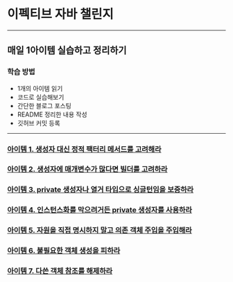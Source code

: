# 이펙티브 자바 챌린지
<hr>

## 매일 1아이템 실습하고 정리하기
### 학습 방법
* 1개의 아이템 읽기
* 코드로 실습해보기
* 간단한 블로그 포스팅
* README 정리한 내용 작성
* 깃허브 커밋 등록

<hr>

### [아이템 1. 생성자 대신 정적 팩터리 메서드를 고려해라](https://parkadd.tistory.com/71)
### [아이템 2. 생성자에 매개변수가 많다면 빌더를 고려하라](https://parkadd.tistory.com/72)
### [아이템 3. private 생성자나 열거 타입으로 싱글턴임을 보증하라](https://parkadd.tistory.com/73)
### [아이템 4. 인스턴스화를 막으려거든 private 생성자를 사용하라](https://parkadd.tistory.com/74)
### [아이템 5. 자원을 직접 명시하지 말고 의존 객체 주입을 주입해라](https://parkadd.tistory.com/75)
### [아이템 6. 불필요한 객체 생성을 피하라](https://parkadd.tistory.com/76)
### [아이템 7. 다쓴 객체 참조를 해제하라](https://parkadd.tistory.com/78) 